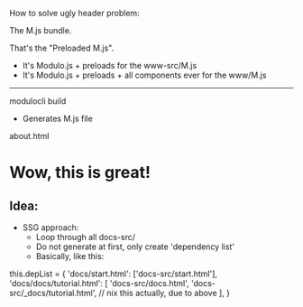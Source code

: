 How to solve ugly header problem:

The M.js bundle.

<script src="/M.js"></script>

That's the "Preloaded M.js".
- It's Modulo.js + preloads for the www-src/M.js
- It's Modulo.js + preloads + all components ever for the www/M.js

-----------

modulocli build
- Generates M.js file

about.html

<script src="/M.js"></script>
<MainPage title="About">
    <h1>Wow, this is great!</h1>
</MainPage>


Idea:
--

- SSG approach:
    - Loop through all docs-src/
    - Do not generate at first, only create
        'dependency list'
    - Basically, like this:

this.depList = {
    'docs/start.html': ['docs-src/start.html'],
    'docs/docs/tutorial.html': [
        'docs-src/docs.html',
        'docs-src/_docs/tutorial.html', // nix this actually, due to above
    ],
}

